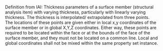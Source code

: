 Definition from IAI: Thickness parameters of a surface member (structural analysis item) with varying thickness, particularly with linearly varying thickness.  The thickness is interpolated/ extrapolated from three points.  The locations of these points are given either in local x,y coordinates of the surface member or in global X,Y,Z coordinates.  Either way, these points are required to be located within the face or at the bounds of the face  of the surface member, and they must not be located on a common line.  Local and global coordinates shall not be mixed within the same property set instance.